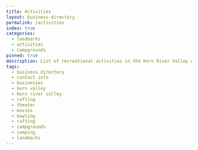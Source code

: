 ```yaml
---
title: Activities
layout: business-directory
permalink: /activities
index: true
categories:
  - landmarks
  - activities
  - campgrounds
pinned: true
description: List of recreational activities in the Kern River Valley with extended contact info
tags:
  - business directory
  - contact info
  - businesses
  - kern valley
  - kern river valley
  - rafting
  - theater
  - movies
  - bowling
  - rafting
  - campgrounds
  - camping
  - landmarks
---
```

